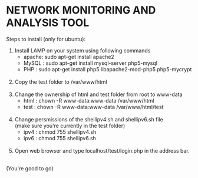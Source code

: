 <h1>NETWORK MONITORING AND ANALYSIS TOOL</h1>
	
Steps to install (only for ubuntu):
<ol>
<li> Install LAMP on your system using following commands<br>
  <ul>
	<li>apache: sudo apt-get install apache2</li>
	<li>MySQL : sudo apt-get install mysql-server php5-mysql</li>
	<li>PHP   : sudo apt-get install php5 libapache2-mod-php5 php5-mycrypt</li>
  </ul>
<br>
</li>
<li>Copy the test folder to /var/www/html<br>
<br>
</li>
<li>Change the ownership of html and test folder from root to www-data<br>
  <ul>
    <li>html  : chown -R www-data:www-data /var/www/html</li>
    <li>test  :	chown -R www-data:www-data /var/www/html/test</li>
  </ul>
<br>
</li>
<li>Change persmissions of the shellipv4.sh and shellipv6.sh file<br>
	(make sure you're currently in the test folder)<br>
  <ul>
    <li>ipv4  : chmod 755 shellipv4.sh</li>
    <li>ipv6  : chmod 755 shellipv6.sh</li>
  </ul>
<br>
</li>
<li>Open web browser and type localhost/test/login.php in the address bar.<br>
<br>
</li>
</ol>
(You're good to go) 
